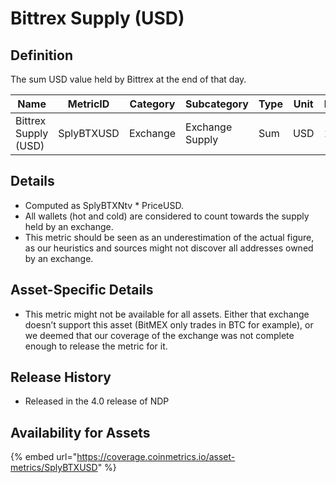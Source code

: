 # Bittrex Supply (USD)

## Definition

The sum USD value held by Bittrex at the end of that day.

| Name                 | MetricID   | Category | Subcategory     | Type | Unit | Interval |
| -------------------- | ---------- | -------- | --------------- | ---- | ---- | -------- |
| Bittrex Supply (USD) | SplyBTXUSD | Exchange | Exchange Supply | Sum  | USD  | 1 day    |

## Details

* Computed as SplyBTXNtv \* PriceUSD.
* All wallets (hot and cold) are considered to count towards the supply held by an exchange.
* This metric should be seen as an underestimation of the actual figure, as our heuristics and sources might not discover all addresses owned by an exchange.

## Asset-Specific Details

* This metric might not be available for all assets. Either that exchange doesn’t support this asset (BitMEX only trades in BTC for example), or we deemed that our coverage of the exchange was not complete enough to release the metric for it.

## Release History

* Released in the 4.0 release of NDP

## Availability for Assets

{% embed url="https://coverage.coinmetrics.io/asset-metrics/SplyBTXUSD" %}
